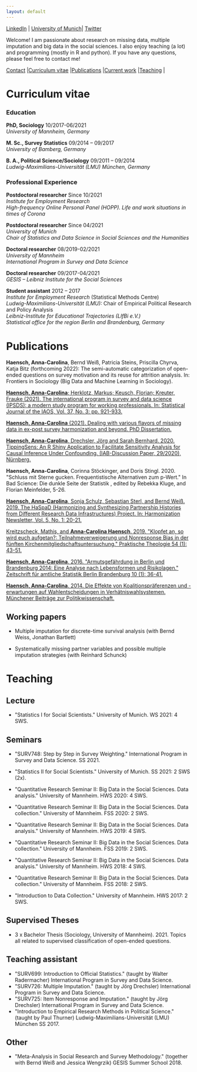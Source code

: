 ```yaml
---
layout: default
---
```


[LinkedIn](https://de.linkedin.com/in/anna-carolina-haensch-626b1b16a) |
[University of Munich](https://www.soda.statistik.uni-muenchen.de/people/employees/haensch/index.html)|
[Twitter](https://twitter.com/CarolinaHaensch)

Welcome! I am passionate about research on missing data, multiple imputation and big data in the social sciences. I also enjoy teaching (a lot) and programming (mostly in R and python). If you have any questions, please feel free to contact me!

[Contact](https://www.soda.statistik.uni-muenchen.de/people/employees/haensch/index.html) |[Curriculum vitae](#curriculum-vitae) |[Publications](#publications) |[Current work](#work) |[Teaching](#teaching) |

# Curriculum vitae

### Education

**PhD, Sociology** 10/2017-06/2021  <br>
*University of Mannheim, Germany* <br>

**M. Sc., Survey Statistics** 09/2014 – 09/2017 <br>
*University of Bamberg, Germany*<br>

**B. A., Political Science/Sociology** 09/2011 – 09/2014<br>
*Ludwig-Maximilians-Universität (LMU) München, Germany*<br>


### Professional Experience

**Postdoctoral researcher** Since 10/2021 <br>
*Institute for Employment Research* <br>
*High-frequency Online Personal Panel (HOPP). Life and work situations in times of Corona*  <br>

**Postdoctoral researcher** Since 04/2021 <br>
*University of Munich* <br>
*Chair of Statistics and Data Science in Social Sciences and the Humanities*  <br>

**Doctoral researcher** 08/2019-02/2021 <br>
*University of Mannheim* <br>
*International Program in Survey and Data Science*<br>

**Doctoral researcher** 09/2017-04/2021 <br>
*GESIS – Leibniz Institute for the Social Sciences* <br>

**Student assistant** 2012 – 2017  <br>
*Institute for Employment Research* (Statistical Methods Centre) <br>
*Ludwig-Maximilians-Universität (LMU):* Chair of Empirical Political Research and Policy Analysis <br>
*Leibniz-Institute for Educational Trajectories (LIfBi e.V.)* <br>
*Statistical office for the region Berlin and Brandenburg, Germany*


# Publications

**Haensch, Anna-Carolina**, Bernd Weiß, Patricia Steins, Priscilla Chyrva, Katja Bitz (forthcoming 2022): The semi-automatic categorization of open-ended questions on survey motivation and its reuse for attrition analysis. In:  Frontiers in Sociology (Big Data and Machine Learning in Sociology). 

[**Haensch, Anna-Carolina**; Herklotz, Markus; Keusch, Florian; Kreuter, Frauke (2021). The international program in survey and data science (IPSDS): a modern study program for working professionals. In: Statistical Journal of the IAOS, Vol. 37, No. 3: pp. 921-933.](https://content.iospress.com/articles/statistical-journal-of-the-iaos/sji210833)

[**Haensch, Anna-Carolina** (2021). Dealing with various flavors of missing data in ex-post survey harmonization and beyond. PhD Dissertation.](https://madoc.bib.uni-mannheim.de/59940/) 

[**Haensch, Anna-Carolina**,  Drechsler, Jörg and Sarah Bernhard. 2020. TippingSens: An R Shiny Application to Facilitate Sensitivity Analysis for Causal Inference Under Confounding. (IAB-Discussion Paper, 29/2020), Nürnberg.](https://www.iab.de/183/section.aspx/Publikation/K200925EAL)

**Haensch, Anna-Carolina**, Corinna Stöckinger, and Doris Stingl. 2020. "Schluss mit Sterne gucken. Frequentistische Alternativen zum p-Wert." In Bad Science: Die dunkle Seite der Statistik , edited by Rebekka Kluge, and Florian Meinfelder, 5-26.

[**Haensch, Anna-Carolina**, Sonja Schulz, Sebastian Sterl, and Bernd Weiß. 2019. The HaSpaD (Harmonizing and Synthesizing Partnership Histories from Different Research Data Infrastructures) Project. In: Harmonization Newsletter, Vol. 5, No. 1: 20-21.](https://www.asc.ohio-state.edu/dataharmonization/wp-content/uploads/2019/07/Harmonization-Newsletter-v5n1-Spring-Summer-FINAL-2019.pdf)

[Kreitzscheck, Mathis, and **Anna-Carolina Haensch**. 2019. "Klopfet an, so wird euch aufgetan?: Teilnahmeverweigerung und Nonresponse Bias in der fünften Kirchenmitgliedschaftsuntersuchung." Praktische Theologie 54 (1): 43-51.](https://doi.org/10.14315/prth-2019-540110)

[**Haensch, Anna-Carolina**. 2016. "Armutsgefährdung in Berlin und Brandenburg 2014: Eine Analyse nach Lebensformen und Risikolagen." Zeitschrift für amtliche Statistik Berlin Brandenburg 10 (1): 36-41.](https://www.statistik-berlin-brandenburg.de/produkte/zeitschrift/2016/HZ_201601.pdf)

[**Haensch, Anna-Carolina**. 2014. Die Effekte von Koalitionspräferenzen und -erwartungen auf Wahlentscheidungen in Verhätniswahlsystemen. Münchener Beiträge zur Politikwissenschaft.](https://epub.ub.uni-muenchen.de/21845/)

## Working papers

- Multiple imputation for discrete-time survival analysis (with Bernd Weiss, Jonathan Bartlett)

- Systematically missing partner variables and possible multiple imputation strategies (with Reinhard Schunck)


# Teaching

## Lecture

- "Statistics I for Social Scientists." University of Munich. WS 2021: 4 SWS. 

## Seminars

- "SURV748: Step by Step in Survey Weighting." International Program in Survey and Data Science. SS 2021.

- "Statistics II for Social Scientists." University of Munich. SS 2021: 2 SWS (2x).

- "Quantitative Research Seminar II: Big Data in the Social Sciences. Data analysis." University of Mannheim. HWS 2020: 4 SWS.

- "Quantitative Research Seminar II: Big Data in the Social Sciences. Data collection."  University of Mannheim. FSS 2020: 2 SWS.

- "Quantitative Research Seminar II: Big Data in the Social Sciences. Data analysis."  University of Mannheim. HWS 2019: 4 SWS.

- "Quantitative Research Seminar II: Big Data in the Social Sciences. Data collection."  University of Mannheim. FSS 2019: 2 SWS.

- "Quantitative Research Seminar II: Big Data in the Social Sciences. Data analysis."  University of Mannheim. HWS 2018: 4 SWS.

- "Quantitative Research Seminar II: Big Data in the Social Sciences. Data collection."  University of Mannheim. FSS 2018: 2 SWS.

- "Introduction to Data Collection."  University of Mannheim. HWS 2017: 2 SWS.


## Supervised Theses

- 3 x Bachelor Thesis (Sociology, University of Mannheim). 2021. Topics all related to supervised classification of open-ended questions.

## Teaching assistant

- "SURV699: Introduction to Official Statistics." (taught by Walter Radermacher) International Program in Survey and Data Science. 
- "SURV726: Multiple Imputation." (taught by Jörg Drechsler) International Program in Survey and Data Science. 
- "SURV725: Item Nonresponse and Imputation." (taught by Jörg Drechsler) International Program in Survey and Data Science. 
- "Introduction to Empirical Research Methods in Political Science." (taught by Paul Thurner) Ludwig-Maximilians-Universität (LMU) München SS 2017.

## Other

- "Meta-Analysis in Social Research and Survey Methodology." (together with Bernd Weiß and Jessica Wengrzik) GESIS Summer School 2018.

